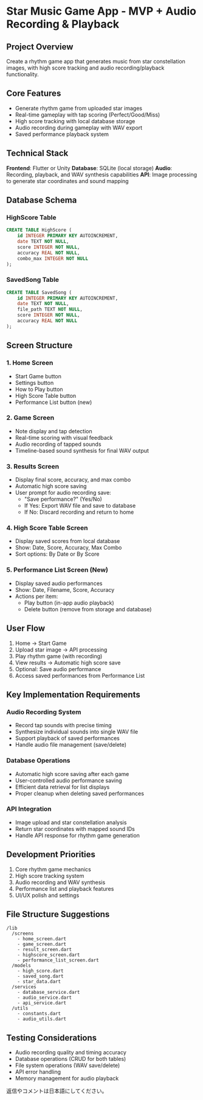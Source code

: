 # Star Music Game App - MVP + Audio Recording & Playback

## Project Overview
Create a rhythm game app that generates music from star constellation images, with high score tracking and audio recording/playback functionality.

## Core Features
- Generate rhythm game from uploaded star images
- Real-time gameplay with tap scoring (Perfect/Good/Miss)
- High score tracking with local database storage
- Audio recording during gameplay with WAV export
- Saved performance playback system

## Technical Stack
**Frontend**: Flutter or Unity
**Database**: SQLite (local storage)
**Audio**: Recording, playback, and WAV synthesis capabilities
**API**: Image processing to generate star coordinates and sound mapping

## Database Schema

### HighScore Table
```sql
CREATE TABLE HighScore (
    id INTEGER PRIMARY KEY AUTOINCREMENT,
    date TEXT NOT NULL,
    score INTEGER NOT NULL,
    accuracy REAL NOT NULL,
    combo_max INTEGER NOT NULL
);
```

### SavedSong Table
```sql
CREATE TABLE SavedSong (
    id INTEGER PRIMARY KEY AUTOINCREMENT,
    date TEXT NOT NULL,
    file_path TEXT NOT NULL,
    score INTEGER NOT NULL,
    accuracy REAL NOT NULL
);
```

## Screen Structure

### 1. Home Screen
- Start Game button
- Settings button
- How to Play button
- High Score Table button
- Performance List button (new)

### 2. Game Screen
- Note display and tap detection
- Real-time scoring with visual feedback
- Audio recording of tapped sounds
- Timeline-based sound synthesis for final WAV output

### 3. Results Screen
- Display final score, accuracy, and max combo
- Automatic high score saving
- User prompt for audio recording save:
  - "Save performance?" (Yes/No)
  - If Yes: Export WAV file and save to database
  - If No: Discard recording and return to home

### 4. High Score Table Screen
- Display saved scores from local database
- Show: Date, Score, Accuracy, Max Combo
- Sort options: By Date or By Score

### 5. Performance List Screen (New)
- Display saved audio performances
- Show: Date, Filename, Score, Accuracy
- Actions per item:
  - Play button (in-app audio playback)
  - Delete button (remove from storage and database)

## User Flow
1. Home → Start Game
2. Upload star image → API processing
3. Play rhythm game (with recording)
4. View results → Automatic high score save
5. Optional: Save audio performance
6. Access saved performances from Performance List

## Key Implementation Requirements

### Audio Recording System
- Record tap sounds with precise timing
- Synthesize individual sounds into single WAV file
- Support playback of saved performances
- Handle audio file management (save/delete)

### Database Operations
- Automatic high score saving after each game
- User-controlled audio performance saving
- Efficient data retrieval for list displays
- Proper cleanup when deleting saved performances

### API Integration
- Image upload and star constellation analysis
- Return star coordinates with mapped sound IDs
- Handle API response for rhythm game generation

## Development Priorities
1. Core rhythm game mechanics
2. High score tracking system  
3. Audio recording and WAV synthesis
4. Performance list and playback features
5. UI/UX polish and settings

## File Structure Suggestions
```
/lib
  /screens
    - home_screen.dart
    - game_screen.dart
    - result_screen.dart
    - highscore_screen.dart
    - performance_list_screen.dart
  /models
    - high_score.dart
    - saved_song.dart
    - star_data.dart
  /services
    - database_service.dart
    - audio_service.dart
    - api_service.dart
  /utils
    - constants.dart
    - audio_utils.dart
```

## Testing Considerations
- Audio recording quality and timing accuracy
- Database operations (CRUD for both tables)
- File system operations (WAV save/delete)
- API error handling
- Memory management for audio playback

返信やコメントは日本語にしてください。
